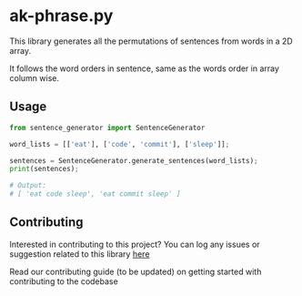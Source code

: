# ak-phrase.py

This library generates all the permutations of sentences from words in a 2D array.

It follows the word orders in sentence, same as the words order in array column wise.

## Usage

```python
from sentence_generator import SentenceGenerator

word_lists = [['eat'], ['code', 'commit'], ['sleep']];

sentences = SentenceGenerator.generate_sentences(word_lists);
print(sentences);

# Output:
# [ 'eat code sleep', 'eat commit sleep' ]
```

## Contributing

Interested in contributing to this project?
You can log any issues or suggestion related to this library [here](https://github.com/arshadkazmi42/ak-phrase.py/issues/new)

Read our contributing guide (to be updated) on getting started with contributing to the codebase